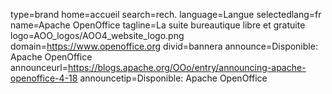 type=brand
home=accueil
search=rech.
language=Langue
selectedlang=fr
name=Apache OpenOffice
tagline=La suite bureautique libre et gratuite
logo=AOO_logos/AOO4_website_logo.png
domain=https://www.openoffice.org
divid=bannera
announce=Disponible: Apache OpenOffice
announceurl=https://blogs.apache.org/OOo/entry/announcing-apache-openoffice-4-18
announcetip=Disponible: Apache OpenOffice
~~~~~~
